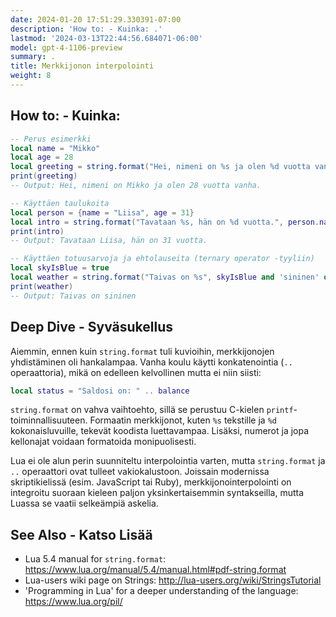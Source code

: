 ```yaml
---
date: 2024-01-20 17:51:29.330391-07:00
description: 'How to: - Kuinka: .'
lastmod: '2024-03-13T22:44:56.684071-06:00'
model: gpt-4-1106-preview
summary: .
title: Merkkijonon interpolointi
weight: 8
---
```


## How to: - Kuinka:
```Lua
-- Perus esimerkki
local name = "Mikko"
local age = 28
local greeting = string.format("Hei, nimeni on %s ja olen %d vuotta vanha.", name, age)
print(greeting)
-- Output: Hei, nimeni on Mikko ja olen 28 vuotta vanha.
```

```Lua
-- Käyttäen taulukoita
local person = {name = "Liisa", age = 31}
local intro = string.format("Tavataan %s, hän on %d vuotta.", person.name, person.age)
print(intro)
-- Output: Tavataan Liisa, hän on 31 vuotta.
```

```Lua
-- Käyttäen totuusarvoja ja ehtolauseita (ternary operator -tyyliin)
local skyIsBlue = true
local weather = string.format("Taivas on %s", skyIsBlue and 'sininen' or 'harmaa')
print(weather)
-- Output: Taivas on sininen
```

## Deep Dive - Syväsukellus
Aiemmin, ennen kuin `string.format` tuli kuvioihin, merkkijonojen yhdistäminen oli hankalampaa. Vanha koulu käytti konkatenointia (`..` operaattoria), mikä on edelleen kelvollinen mutta ei niin siisti:

```Lua
local status = "Saldosi on: " .. balance
```

`string.format` on vahva vaihtoehto, sillä se perustuu C-kielen `printf`-toiminnallisuuteen. Formaatin merkkijonot, kuten `%s` tekstille ja `%d` kokonaisluvuille, tekevät koodista luettavampaa. Lisäksi, numerot ja jopa kellonajat voidaan formatoida monipuolisesti.

Lua ei ole alun perin suunniteltu interpolointia varten, mutta `string.format` ja `..` operaattori ovat tulleet vakiokalustoon. Joissain modernissa skriptikielissä (esim. JavaScript tai Ruby), merkkijonointerpolointi on integroitu suoraan kieleen paljon yksinkertaisemmin syntakseilla, mutta Luassa se vaatii selkeämpiä askelia.

## See Also - Katso Lisää
- Lua 5.4 manual for `string.format`: https://www.lua.org/manual/5.4/manual.html#pdf-string.format
- Lua-users wiki page on Strings: http://lua-users.org/wiki/StringsTutorial
- 'Programming in Lua' for a deeper understanding of the language: https://www.lua.org/pil/
